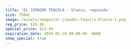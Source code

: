 ```yaml
---
title: 'EL JIMADOR TEQUILA - blanco, reposado'
size: 750mL
image: /assets/images/el-jimador-tequila-blanco-1.png
reg_price: $19.99
special_price: $13.49
expiration_date: 2019-05-28 00:00:00 -0600
show_special: true
---
```


